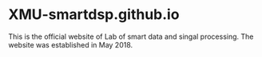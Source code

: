 # XMU-smartdsp.github.io
This is the official website of Lab of smart data and singal processing.
The website was established in May 2018.
